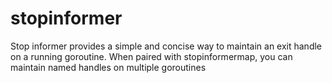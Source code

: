 # stopinformer
Stop informer provides a simple and concise way to maintain an exit handle on a running goroutine. When paired with stopinformermap, you can maintain named handles on multiple goroutines
